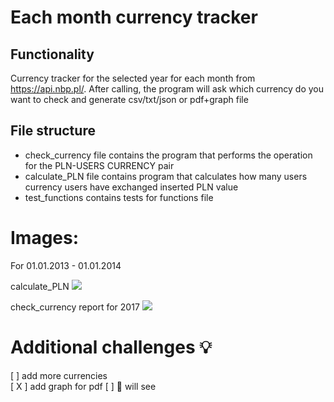 # Each month currency tracker
## Functionality

Currency tracker for the selected year for each month from https://api.nbp.pl/. After calling, the program will ask which currency do you want to check and generate csv/txt/json or pdf+graph file
## File structure
- check_currency file contains the program that performs the operation for the PLN-USERS CURRENCY pair
- calculate_PLN file contains program that calculates how many users currency users have exchanged inserted PLN value
- test_functions contains tests for functions file

# Images:
For 01.01.2013 - 01.01.2014

calculate_PLN
![](https://i.ibb.co/XxPY68p/currency.jpg)

check_currency report for 2017
![](https://i.ibb.co/FWJJHpw/pdfreport.jpg)



# Additional challenges :bulb:
[ ] add more currencies  
[ X ] add graph for pdf
[ ] :hammer: will see 